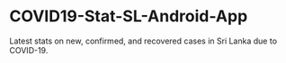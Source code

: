# COVID19-Stat-SL-Android-App
Latest stats on new, confirmed, and recovered cases in Sri Lanka due to COVID-19. 

